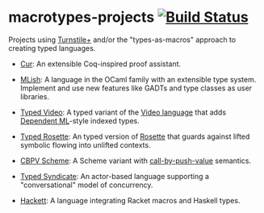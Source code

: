 # macrotypes-projects [![Build Status](https://travis-ci.org/stchang/macrotypes-projects.svg?branch=master)](https://travis-ci.org/stchang/macrotypes-projects)

Projects using [Turnstile+](https://github.com/stchang/macrotypes) and/or the "types-as-macros" approach to creating typed languages.

- [Cur](https://github.com/wilbowma/cur/tree/turnstile-core):
  An extensible Coq-inspired proof assistant.

- [MLish](https://github.com/stchang/mlish):
  A language in the OCaml family with an extensible type
  system. Implement and use new features like GADTs and type classes
  as user libraries.

- [Typed Video](https://github.com/videolang/typed-video):
  A typed variant of the [Video language](https://lang.video/) that adds [Dependent ML](https://www.cs.bu.edu/~hwxi/DML/DML.html)-style indexed types.

- [Typed Rosette](https://github.com/stchang/typed-rosette):
  An typed version of [Rosette](https://emina.github.io/rosette/index.html) that guards against lifted symbolic flowing into unlifted contexts.
	
- [CBPV Scheme](https://github.com/maxsnew/modal-scheme):
  A Scheme variant with [call-by-push-value](https://en.wikipedia.org/wiki/Call-by-push-value) semantics.

- [Typed Syndicate](https://syndicate-lang.org/):
  An actor-based language supporting a "conversational" model of concurrency.

- [Hackett](https://lexi-lambda.github.io/hackett/):
  A language integrating Racket macros and Haskell types.

